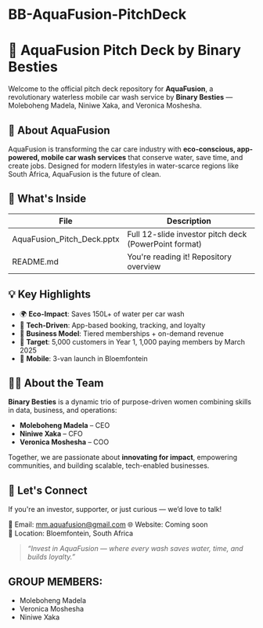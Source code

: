 # BB-AquaFusion-PitchDeck
# 🚿 AquaFusion Pitch Deck by Binary Besties

Welcome to the official pitch deck repository for **AquaFusion**, a revolutionary waterless mobile car wash service by **Binary Besties** — Moleboheng Madela, Niniwe Xaka, and Veronica Moshesha.

## 🎯 About AquaFusion

AquaFusion is transforming the car care industry with **eco-conscious, app-powered, mobile car wash services** that conserve water, save time, and create jobs. Designed for modern lifestyles in water-scarce regions like South Africa, AquaFusion is the future of clean.

## 📂 What's Inside

| File                                | Description                                             |
|-------------------------------------|---------------------------------------------------------|
| AquaFusion_Pitch_Deck.pptx          | Full 12-slide investor pitch deck (PowerPoint format)   |
| README.md                           | You're reading it! Repository overview                  |

## 💡 Key Highlights

- 🌍 **Eco-Impact**: Saves 150L+ of water per car wash
- 📱 **Tech-Driven**: App-based booking, tracking, and loyalty
- 💼 **Business Model**: Tiered memberships + on-demand revenue
- 🎯 **Target**: 5,000 customers in Year 1, 1,000 paying members by March 2025
- 🚐 **Mobile**: 3-van launch in Bloemfontein

## 👩‍💻 About the Team

**Binary Besties** is a dynamic trio of purpose-driven women combining skills in data, business, and operations:

- **Moleboheng Madela** – CEO
- **Niniwe Xaka** – CFO
- **Veronica Moshesha** – COO

Together, we are passionate about **innovating for impact**, empowering communities, and building scalable, tech-enabled businesses.

## 🤝 Let's Connect

If you're an investor, supporter, or just curious — we’d love to talk!

📧 Email: mm.aquafusion@gmail.com 
🌐 Website: Coming soon  
📍 Location: Bloemfontein, South Africa

> _“Invest in AquaFusion — where every wash saves water, time, and builds loyalty.”_

## GROUP MEMBERS:
- Moleboheng Madela
- Veronica Moshesha
- Niniwe Xaka
